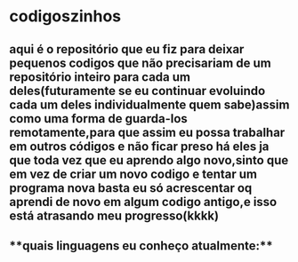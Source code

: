 <h1>codigoszinhos</h1>
<h2>aqui é o repositório que eu fiz para deixar pequenos codigos que não precisariam de um repositório inteiro para cada um deles(futuramente se eu continuar evoluindo cada um deles individualmente quem sabe)assim como uma forma de guarda-los remotamente,para que assim eu possa trabalhar em outros códigos e não ficar preso há eles ja que toda vez que eu aprendo algo novo,sinto que em vez de criar um novo codigo e tentar um programa nova basta eu só acrescentar oq aprendi de novo em algum codigo antigo,e isso está atrasando meu progresso(kkkk)</h2>

<h2>**quais linguagens eu conheço atualmente:**</h2>
